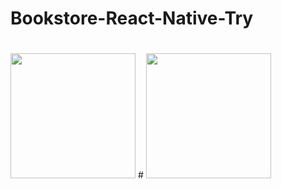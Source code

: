 # Bookstore-React-Native-Try
#
<img src="https://user-images.githubusercontent.com/13764097/143842966-38119b76-2ad9-4cf2-936c-4b7c65709fb3.png" width="200">
#
<img src="https://user-images.githubusercontent.com/13764097/143842971-a92cc2f8-0ac1-4607-979c-692192609ffe.png" width="200">

